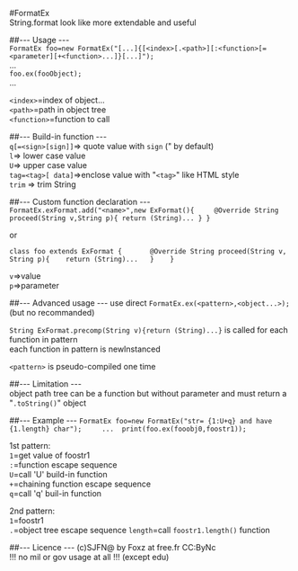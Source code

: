 #FormatEx   
String.format look like more extendable and useful   

##--- Usage ---   
`FormatEx foo=new FormatEx("[...]{[<index>[.<path>][:<function>[=<parameter][+<function>...]}[...]");`    
...   
`foo.ex(fooObject);`    
...   

`<index>`=index of object...      
`<path>`=path in object tree      
`<function>`=function to call     

##--- Build-in function ---     
`q[=<sign>[sign]]`=> quote value with `sign` (" by default)     
`l`=> lower case value  
`U`=> upper case value  
`tag=<tag>[ data]`=>enclose value with "`<tag>`" like HTML style    
`trim` => trim String
    
##--- Custom function declaration ---   
`FormatEx.exFormat.add("<name>",new ExFormat(){    
    @Override String proceed(String v,String p){
        return (String)...
    }
}`      
    
or  
    
`class foo extends ExFormat {      
    @Override String proceed(String v, String p){   
        return (String)...  
    }   
}`
    
`v`=>value   
`p`=>parameter  

##--- Advanced usage ---
use direct `FormatEx.ex(<pattern>,<object...>);` (but no recommanded)   
    
`String ExFormat.precomp(String v){return (String)...}` is called for each function in pattern  
each function in pattern is newInstanced    

`<pattern>` is pseudo-compiled one time 

##--- Limitation ---    
object path tree can be a function but without parameter and must return a "`.toString()`" object   

##--- Example ---
`
FormatEx foo=new FormatEx("str= {1:U+q} and have {1.length} char");    
... 
print(foo.ex(fooobj0,foostr1)); 
`   
    
1st pattern:    
`1`=get value of foostr1    
`:`=function escape sequence    
`U`=call 'U' build-in function  
`+`=chaining function escape sequence      
`q`=call 'q' buil-in function   
    
2nd pattern:        
`1`=foostr1    
`.`=object tree escape sequence 
`length`=call `foostr1.length()` function
    
##--- Licence ---
(c)SJFN@ by Foxz at free.fr     CC:ByNc     
!!! no mil or gov usage at all !!! (except edu)     